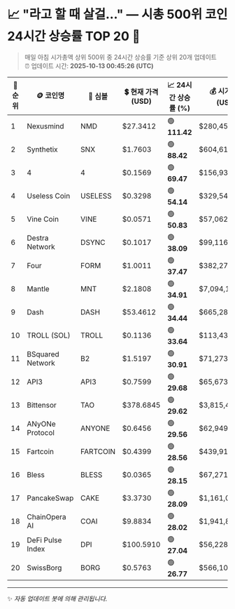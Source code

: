 
# 📈 "라고 할 때 살걸..." — 시총 500위 코인 24시간 상승률 TOP 20 🚀

> 매일 아침 시가총액 상위 500위 중 24시간 상승률 기준 상위 20개 업데이트  
> ⏰ 업데이트 시간: **2025-10-13 00:45:26 (UTC)**

| 🔢 순위 | 🪙 코인명 | 🔣 심볼 | 💲 현재 가격 (USD) | 📈 24시간 상승률 (%) | 💰 시가총액 (USD) | 🔄 24시간 거래량 (USD) | 🔢 유통 공급량 |
|--------|----------|--------|-------------------|--------------------|--------------------|-----------------------|-------------------|
| 1 | Nexusmind | NMD | $27.3412 | 🟢 **111.42** | $280,452,027 | $0 | 10,257,502 |
| 2 | Synthetix | SNX | $1.7603 | 🟢 **88.42** | $604,619,239 | $435,462,845 | 343,466,217 |
| 3 | 4 | 4 | $0.1569 | 🟢 **69.47** | $156,938,479 | $151,842,479 | 1,000,000,000 |
| 4 | Useless Coin | USELESS | $0.3298 | 🟢 **54.14** | $329,548,316 | $173,592,378 | 999,090,904 |
| 5 | Vine Coin | VINE | $0.0571 | 🟢 **50.83** | $57,062,470 | $77,648,517 | 999,994,104 |
| 6 | Destra Network | DSYNC | $0.1017 | 🟢 **38.09** | $99,116,127 | $9,378,725 | 974,947,710 |
| 7 | Four | FORM | $1.0011 | 🟢 **37.47** | $382,275,195 | $229,145,747 | 381,867,255 |
| 8 | Mantle | MNT | $2.1808 | 🟢 **34.91** | $7,094,149,617 | $1,051,451,739 | 3,252,944,056 |
| 9 | Dash | DASH | $53.4612 | 🟢 **34.44** | $665,288,752 | $519,154,963 | 12,444,320 |
| 10 | TROLL (SOL) | TROLL | $0.1136 | 🟢 **33.64** | $113,436,813 | $11,333,310 | 998,943,728 |
| 11 | BSquared Network | B2 | $1.5197 | 🟢 **30.91** | $71,273,581 | $91,419,628 | 46,900,245 |
| 12 | API3 | API3 | $0.7599 | 🟢 **29.68** | $65,673,673 | $121,187,906 | 86,421,978 |
| 13 | Bittensor | TAO | $378.6845 | 🟢 **29.62** | $3,815,481,333 | $449,507,368 | 10,075,622 |
| 14 | ANyONe Protocol | ANYONE | $0.6456 | 🟢 **29.56** | $62,949,063 | $3,079,352 | 97,499,966 |
| 15 | Fartcoin | FARTCOIN | $0.4399 | 🟢 **28.56** | $439,914,026 | $242,615,860 | 999,998,256 |
| 16 | Bless | BLESS | $0.0365 | 🟢 **28.15** | $67,271,181 | $36,910,198 | 1,841,666,377 |
| 17 | PancakeSwap | CAKE | $3.3730 | 🟢 **28.09** | $1,161,046,297 | $608,218,314 | 344,215,606 |
| 18 | ChainOpera AI | COAI | $9.8834 | 🟢 **28.02** | $1,941,875,490 | $382,280,594 | 196,479,267 |
| 19 | DeFi Pulse Index | DPI | $100.5910 | 🟢 **27.04** | $56,228,677 | $373,532 | 558,983 |
| 20 | SwissBorg | BORG | $0.5763 | 🟢 **26.77** | $566,104,244 | $2,974,641 | 982,252,443 |

---

✨ *자동 업데이트 봇에 의해 관리됩니다.*
